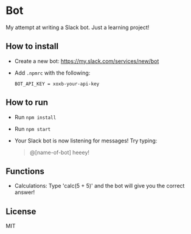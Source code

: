 # Bot

My attempt at writing a Slack bot. Just a learning project!

## How to install
* Create a new bot: https://my.slack.com/services/new/bot
* Add `.npmrc` with the following:

  ```shell
  BOT_API_KEY = xoxb-your-api-key
  ```

## How to run
* Run `npm install`
* Run `npm start`
* Your Slack bot is now listening for messages! Try typing:

  > @[name-of-bot] heeey!

## Functions
* Calculations: Type 'calc(5 + 5)' and the bot will give you the correct answer!

## License
MIT
